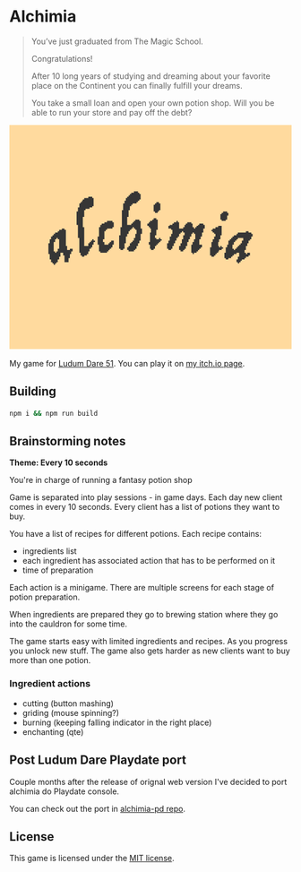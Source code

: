 # Alchimia

> You’ve just graduated from The Magic School.
>
> Congratulations!
>
> After 10 long years of studying and dreaming about your favorite place on the Continent you can finally fulfill your dreams.
>
> You take a small loan and open your own potion shop. Will you be able to run your store and pay off the debt?

![Cover image](promo_assets/itch_cover.png?raw=true "Cover image")

My game for [Ludum Dare 51](https://ldjam.com/events/ludum-dare/51/alchimia).
You can play it on [my itch.io page](https://deseteral.itch.io/alchimia).

## Building
```sh
npm i && npm run build
```

## Brainstorming notes
**Theme: Every 10 seconds**

You're in charge of running a fantasy potion shop

Game is separated into play sessions - in game days.
Each day new client comes in every 10 seconds.
Every client has a list of potions they want to buy.

You have a list of recipes for different potions.
Each recipe contains:
- ingredients list
- each ingredient has associated action that has to be performed on it
- time of preparation

Each action is a minigame.
There are multiple screens for each stage of potion preparation.

When ingredients are prepared they go to brewing station where they go into the cauldron for some time.

The game starts easy with limited ingredients and recipes. As you progress you unlock new stuff. The game also gets harder as new clients want to buy more than one potion.

### Ingredient actions
- cutting (button mashing)
- griding (mouse spinning?)
- burning (keeping falling indicator in the right place)
- enchanting (qte)

## Post Ludum Dare Playdate port
Couple months after the release of orignal web version I've decided to port alchimia do Playdate console.

You can check out the port in [alchimia-pd repo](https://github.com/Deseteral/alchmia-pd).

## License
This game is licensed under the [MIT license](LICENSE).
